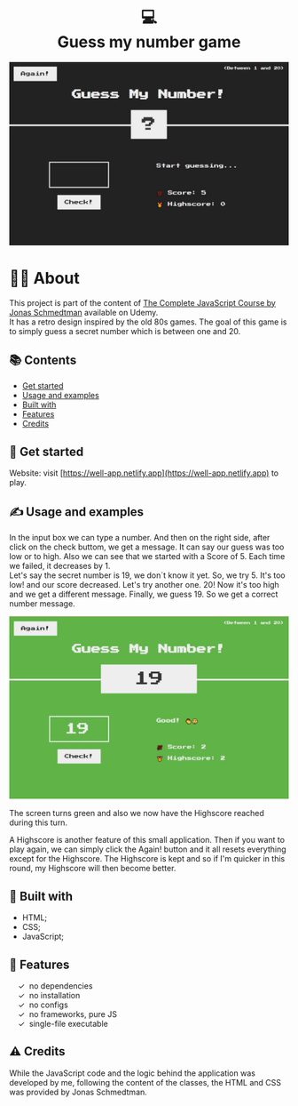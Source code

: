 <h1 align="center">
  💻<br>Guess my number game
</h1>


<p align="center">
  <img src="./img/1 screen.jpg" alt="Size Limit CLI" width="738">
</p>

# 👨‍💻 About
This project is part of the content of <a href="https://www.udemy.com/course/the-complete-javascript-course/" target="_blank">The Complete JavaScript Course by Jonas Schmedtman</a> available on Udemy. 
<br> It has a retro design inspired by the old 80s games. The goal of this game is to simply guess a secret number which is between one and 20. 

## 📚 Contents
- [Get started](#get-started)
- [Usage and examples](#usage-and-examples)
- [Built with](#built-with)
- [Features](##features)
- [Credits](#⚠-credits)

## 🚀 Get started
Website: visit [https://well-app.netlify.app](https://well-app.netlify.app) to play.

## ✍️ Usage and examples
In the input box we can type a number. And then on the right side, after click on the check buttom, we get a message. It can say our guess was too low or to high. Also we can see that we started with a Score of 5. Each time we failed, it decreases by 1.
<br> Let's say the secret number is 19, we don´t know it yet. So, we try 5. It's too low! and our score decreased. Let's try another one. 20! Now it's too high and we get a different message.
Finally, we guess 19. So we get a correct number message.

<p align="center">
  <img src="./img/2 screen.jpg" alt="Size Limit CLI" width="738">
</p>

The screen turns green and also we now have the Highscore reached during this turn.

A Highscore is another feature of this small application. Then if you want to play again, we can simply click the Again! button and it all resets everything except for the Highscore. The Highscore is kept and so if I'm quicker in this round, my Highscore will then become better.
   
## 🧐 Built with
- HTML;
- CSS;
- JavaScript;

## 🌟 Features
&nbsp;&nbsp;&nbsp;&nbsp;&check;&nbsp;&nbsp;no dependencies<br>
&nbsp;&nbsp;&nbsp;&nbsp;&check;&nbsp;&nbsp;no installation<br>
&nbsp;&nbsp;&nbsp;&nbsp;&check;&nbsp;&nbsp;no configs<br>
&nbsp;&nbsp;&nbsp;&nbsp;&check;&nbsp;&nbsp;no frameworks, pure JS<br>
&nbsp;&nbsp;&nbsp;&nbsp;&check;&nbsp;&nbsp;single-file executable<br>

## ⚠️ Credits 
While the JavaScript code and the logic behind the application was developed by me, following the content of the classes, the HTML and CSS was provided by Jonas Schmedtman.
  
